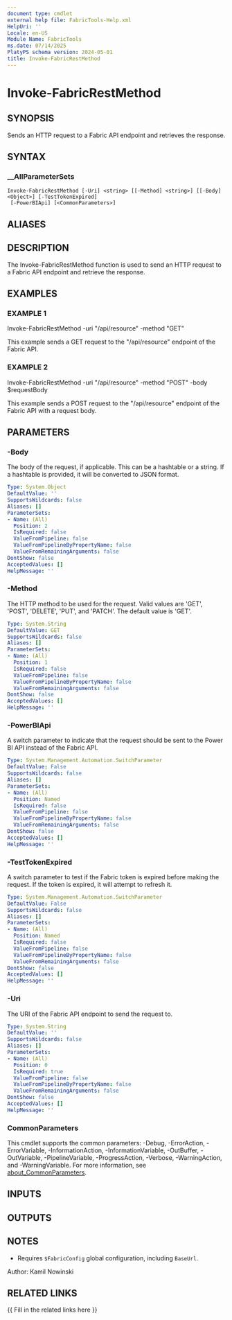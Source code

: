 ```yaml
---
document type: cmdlet
external help file: FabricTools-Help.xml
HelpUri: ''
Locale: en-US
Module Name: FabricTools
ms.date: 07/14/2025
PlatyPS schema version: 2024-05-01
title: Invoke-FabricRestMethod
---
```


# Invoke-FabricRestMethod

## SYNOPSIS

Sends an HTTP request to a Fabric API endpoint and retrieves the response.

## SYNTAX

### __AllParameterSets

```
Invoke-FabricRestMethod [-Uri] <string> [[-Method] <string>] [[-Body] <Object>] [-TestTokenExpired]
 [-PowerBIApi] [<CommonParameters>]
```

## ALIASES

## DESCRIPTION

The Invoke-FabricRestMethod function is used to send an HTTP request to a Fabric API endpoint and retrieve the response.

## EXAMPLES

### EXAMPLE 1

Invoke-FabricRestMethod -uri "/api/resource" -method "GET"

This example sends a GET request to the "/api/resource" endpoint of the Fabric API.

### EXAMPLE 2

Invoke-FabricRestMethod -uri "/api/resource" -method "POST" -body $requestBody

This example sends a POST request to the "/api/resource" endpoint of the Fabric API with a request body.

## PARAMETERS

### -Body

The body of the request, if applicable.
This can be a hashtable or a string.
If a hashtable is provided, it will be converted to JSON format.

```yaml
Type: System.Object
DefaultValue: ''
SupportsWildcards: false
Aliases: []
ParameterSets:
- Name: (All)
  Position: 2
  IsRequired: false
  ValueFromPipeline: false
  ValueFromPipelineByPropertyName: false
  ValueFromRemainingArguments: false
DontShow: false
AcceptedValues: []
HelpMessage: ''
```

### -Method

The HTTP method to be used for the request.
Valid values are 'GET', 'POST', 'DELETE', 'PUT', and 'PATCH'.
The default value is 'GET'.

```yaml
Type: System.String
DefaultValue: GET
SupportsWildcards: false
Aliases: []
ParameterSets:
- Name: (All)
  Position: 1
  IsRequired: false
  ValueFromPipeline: false
  ValueFromPipelineByPropertyName: false
  ValueFromRemainingArguments: false
DontShow: false
AcceptedValues: []
HelpMessage: ''
```

### -PowerBIApi

A switch parameter to indicate that the request should be sent to the Power BI API instead of the Fabric API.

```yaml
Type: System.Management.Automation.SwitchParameter
DefaultValue: False
SupportsWildcards: false
Aliases: []
ParameterSets:
- Name: (All)
  Position: Named
  IsRequired: false
  ValueFromPipeline: false
  ValueFromPipelineByPropertyName: false
  ValueFromRemainingArguments: false
DontShow: false
AcceptedValues: []
HelpMessage: ''
```

### -TestTokenExpired

A switch parameter to test if the Fabric token is expired before making the request.
If the token is expired, it will attempt to refresh it.

```yaml
Type: System.Management.Automation.SwitchParameter
DefaultValue: False
SupportsWildcards: false
Aliases: []
ParameterSets:
- Name: (All)
  Position: Named
  IsRequired: false
  ValueFromPipeline: false
  ValueFromPipelineByPropertyName: false
  ValueFromRemainingArguments: false
DontShow: false
AcceptedValues: []
HelpMessage: ''
```

### -Uri

The URI of the Fabric API endpoint to send the request to.

```yaml
Type: System.String
DefaultValue: ''
SupportsWildcards: false
Aliases: []
ParameterSets:
- Name: (All)
  Position: 0
  IsRequired: true
  ValueFromPipeline: false
  ValueFromPipelineByPropertyName: false
  ValueFromRemainingArguments: false
DontShow: false
AcceptedValues: []
HelpMessage: ''
```

### CommonParameters

This cmdlet supports the common parameters: -Debug, -ErrorAction, -ErrorVariable,
-InformationAction, -InformationVariable, -OutBuffer, -OutVariable, -PipelineVariable,
-ProgressAction, -Verbose, -WarningAction, and -WarningVariable. For more information, see
[about_CommonParameters](https://go.microsoft.com/fwlink/?LinkID=113216).

## INPUTS

## OUTPUTS

## NOTES

- Requires `$FabricConfig` global configuration, including `BaseUrl`.

Author: Kamil Nowinski

## RELATED LINKS

{{ Fill in the related links here }}

